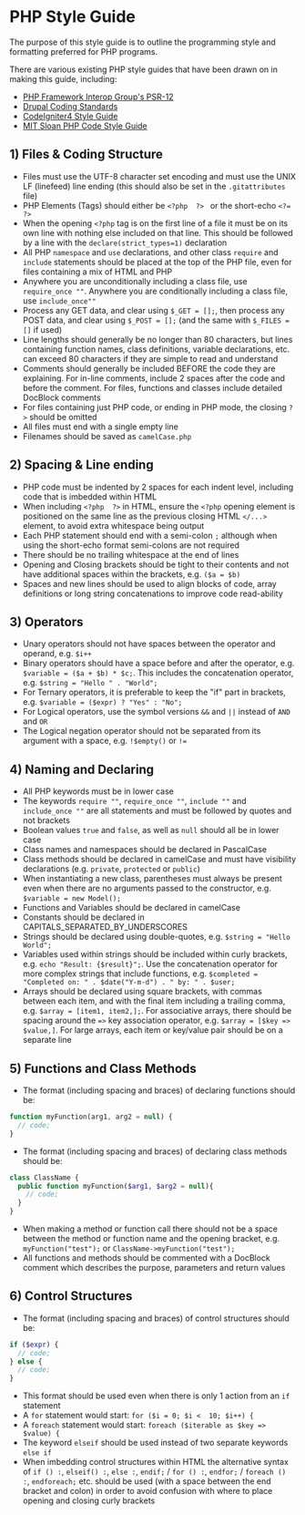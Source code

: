 # PHP Style Guide

The purpose of this style guide is to outline the programming style and formatting preferred for PHP programs.

There are various existing PHP style guides that have been drawn on in making this guide, including:

- [PHP Framework Interop Group's PSR-12](https://www.php-fig.org/psr/psr-12/)
- [Drupal Coding Standards](https://www.drupal.org/docs/develop/standards/coding-standards)
- [CodeIgniter4 Style Guide](https://github.com/codeigniter4/CodeIgniter4/blob/develop/contributing/styleguide.rst)
- [MIT Sloan PHP Code Style Guide](https://mitsloan.mit.edu/shared/content/PHP_Code_Style_Guide.php)

## 1) Files & Coding Structure
- Files must use the UTF-8 character set encoding and must use the UNIX LF (linefeed) line ending (this should also be set in the ```.gitattributes``` file)
- PHP Elements (Tags) should either be ```<?php  ?> ``` or the short-echo ```<?=  ?>```
- When the opening ```<?php``` tag is on the first line of a file it must be on its own line with nothing else included on that line. This should be followed by a line with the ```declare(strict_types=1)``` declaration
- All PHP ```namespace``` and ```use``` declarations, and other class ```require``` and ```include``` statements should be placed at the top of the PHP file, even for files containing a mix of HTML and PHP
- Anywhere you are unconditionally including a class file, use ```require_once ""```. Anywhere you are conditionally including a class file, use ```include_once""```
- Process any GET data, and clear using ```$_GET = [];```, then process any POST data, and clear using ```$_POST = [];``` (and the same with ```$_FILES = []``` if used)
- Line lengths should generally be no longer than 80 characters, but lines containing function names, class definitions, variable declarations, etc. can exceed 80 characters if they are simple to read and understand
- Comments should generally be included BEFORE the code they are explaining. For in-line comments, include 2 spaces after the code and before the comment. For files, functions and classes include detailed DocBlock comments
- For files containing just PHP code, or ending in PHP mode, the closing ```?>``` should be omitted
- All files must end with a single empty line
- Filenames should be saved as ```camelCase.php```

## 2) Spacing & Line ending
- PHP code must be indented by 2 spaces for each indent level, including code that is imbedded within HTML
- When including ```<?php  ?>``` in HTML, ensure the ```<?php``` opening element is positioned on the same line as the previous closing HTML ```</...>``` element, to avoid extra whitespace being output
- Each PHP statement should end with a semi-colon ```;``` although when using the short-echo format semi-colons are not required
- There should be no trailing whitespace at the end of lines
- Opening and Closing brackets should be tight to their contents and not have additional spaces within the brackets, e.g. ```($a = $b)```
- Spaces and new lines should be used to align blocks of code, array definitions or long string concatenations to improve code read-ability

## 3) Operators
- Unary operators should not have spaces between the operator and operand, e.g. ```$i++```
- Binary operators should have a space before and after the operator, e.g. ```$variable = ($a + $b) * $c;```. This includes the concatenation operator, e.g. ```$string = "Hello " . "World";```
- For Ternary operators, it is preferable to keep the "if" part in brackets, e.g. ```$variable = ($expr) ? "Yes" : "No";```
- For Logical operators, use the symbol versions ```&&``` and ```||``` instead of ```AND``` and ```OR```
- The Logical negation operator should not be separated from its argument with a space, e.g. ```!$empty()``` or ```!=```

## 4) Naming and Declaring
- All PHP keywords must be in lower case
- The keywords ```require ""```, ```require_once ""```, ```include ""``` and ```include_once ""``` are all statements and must be followed by quotes and not brackets
- Boolean values ```true``` and ```false```, as well as ```null``` should all be in lower case
- Class names and namespaces should be declared in PascalCase
- Class methods should be declared in camelCase and must have visibility declarations (e.g. ```private```, ```protected``` or ```public```)
- When instantiating a new class, parentheses must always be present even when there are no arguments passed to the constructor, e.g. ```$variable = new Model();```
- Functions and Variables should be declared in camelCase
- Constants should be declared in CAPITALS_SEPARATED_BY_UNDERSCORES
- Strings should be declared using double-quotes, e.g. ```$string = "Hello World";```
- Variables used within strings should be included within curly brackets, e.g. ```echo "Result: {$result}";```. Use the concatenation operator for more complex strings that include functions, e.g. ```$completed = "Completed on: " . $date("Y-m-d") . " by: " . $user;```
- Arrays should be declared using square brackets, with commas between each item, and with the final item including a trailing comma, e.g. ```$array = [item1, item2,];```. For associative arrays, there should be spacing around the ```=>``` key association operator, e.g. ```$array = [$key => $value,]```. For large arrays, each item or key/value pair should be on a separate line

## 5) Functions and Class Methods
- The format (including spacing and braces) of declaring functions should be:
```php
function myFunction(arg1, arg2 = null) {
  // code;
}
```
- The format (including spacing and braces) of declaring class methods should be:
```php  
class ClassName {
  public function myFunction($arg1, $arg2 = null){
    // code;
  }
}
```
- When making a method or function call there should not be a space between the method or function name and the opening bracket, e.g. ```myFunction("test");``` or ```ClassName->myFunction("test");```
- All functions and methods should be commented with a DocBlock comment which describes the purpose, parameters and return values

## 6) Control Structures
- The format (including spacing and braces) of control structures should be:
```php  
if ($expr) {
  // code;
} else {
  // code;
}
```
- This format should be used even when there is only 1 action from an ```if``` statement
- A ```for``` statement would start: ```for ($i = 0; $i <  10; $i++) {```
- A ```foreach``` statement would start: ```foreach ($iterable as $key => $value) {```
- The keyword ```elseif``` should be used instead of two separate keywords ```else if```
- When imbedding control structures within HTML the alternative syntax of ```if () :```, ```elseif() :```, ```else :```, ```endif;``` / ```for () :```, ```endfor;``` / ```foreach () :```, ```endforeach;``` etc. should be used (with a space between the end bracket and colon) in order to avoid confusion with where to place opening and closing curly brackets

